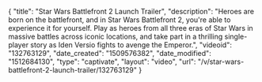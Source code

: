 {
    "title": "Star Wars Battlefront 2 Launch Trailer",
    "description": "Heroes are born on the battlefront, and in Star Wars Battlefront 2, you're able to experience it for yourself. Play as heroes from all three eras of Star Wars in massive battles across iconic locations, and take part in a thrilling single-player story as Iden Versio fights to avenge the Emperor.",
    "videoid": "132763129",
    "date_created": "1509576382",
    "date_modified": "1512684130",
    "type": "captivate",
    "layout": "video",
    "url": "\/v\/star-wars-battlefront-2-launch-trailer\/132763129"
}